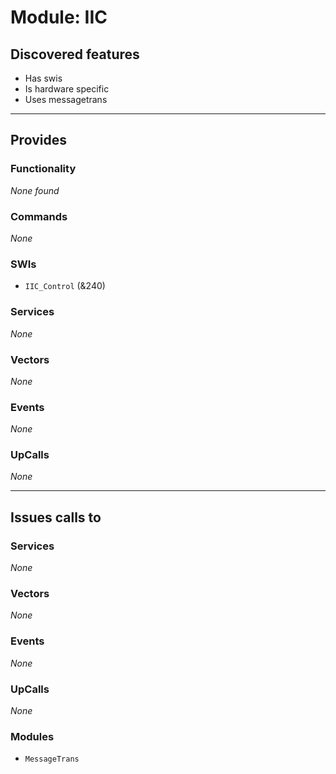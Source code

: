 # Module: IIC

## Discovered features


* Has swis
* Is hardware specific
* Uses messagetrans

---

## Provides

### Functionality


*None found*

### Commands


*None*


### SWIs


* `IIC_Control` (&240)


### Services


*None*


### Vectors


*None*


### Events


*None*


### UpCalls


*None*


---

## Issues calls to

### Services


*None*


### Vectors


*None*


### Events


*None*


### UpCalls


*None*


### Modules


* `MessageTrans`


